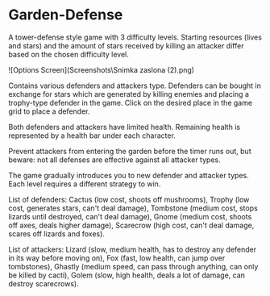 # Garden-Defense

A tower-defense style game with 3 difficulty levels. Starting resources (lives and stars) and the amount of stars received by killing an attacker differ based on the chosen difficulty level.

![Options Screen](Screenshots\Snimka zaslona (2).png)

Contains various defenders and attackers type. Defenders can be bought in exchange for stars which are generated by killing enemies and placing a trophy-type defender in the game. Click on the desired place in the game grid to place a defender. 

Both defenders and attackers have limited health. Remaining health is represented by a health bar under each character. 

Prevent attackers from entering the garden before the timer runs out, but beware: not all defenses are effective against all attacker types. 

The game gradually introduces you to new defender and attacker types. Each level requires a different strategy to win. 

List of defenders: 
Cactus (low cost, shoots off mushrooms), Trophy (low cost, generates stars, can't deal damage), Tombstone (medium cost, stops lizards until destroyed, can't deal damage), Gnome (medium cost, shoots off axes, deals higher damage), Scarecrow (high cost, can't deal damage, scares off lizards and foxes).

List of attackers: 
Lizard (slow, medium health, has to destroy any defender in its way before moving on), Fox (fast, low health, can jump over tombstones), Ghastly (medium speed, can pass through anything, can only be killed by cacti), Golem (slow, high health, deals a lot of damage, can destroy scarecrows).
